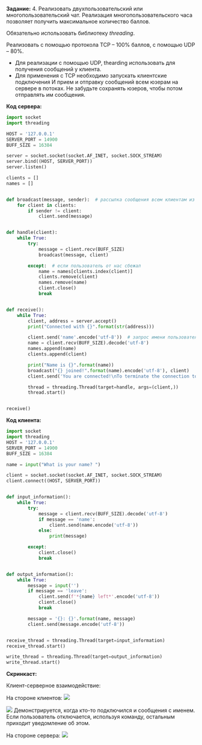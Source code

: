 **Задание:** 4.	Реализовать двухпользовательский или многопользовательский чат. Реализация многопользовательского часа позволяет получить максимальное количество баллов.

Обязательно использовать библиотеку *threading*. 

Реализовать с помощью протокола TCP – 100% баллов, с помощью UDP – 80%.

- Для реализации с помощью UDP, thearding использовать для получения сообщений у клиента.
- Для применения с TCP необходимо запускать клиентские подключения И прием и отправку сообщений всем юзерам на сервере в потоках. Не забудьте сохранять юзеров, чтобы потом отправлять им сообщения. 


**Код сервера:**
```python
import socket
import threading

HOST = '127.0.0.1'
SERVER_PORT = 14900
BUFF_SIZE = 16384

server = socket.socket(socket.AF_INET, socket.SOCK_STREAM)
server.bind((HOST, SERVER_PORT))
server.listen()

clients = []
names = []


def broadcast(message, sender):  # рассылка сообщения всем клиентам из списка клиентов
    for client in clients:
        if sender != client:
            client.send(message)


def handle(client):
    while True:
        try:
            message = client.recv(BUFF_SIZE)
            broadcast(message, client)

        except:  # если пользователь от нас сбежал
            name = names[clients.index(client)]
            clients.remove(client)
            names.remove(name)
            client.close()
            break


def receive():
    while True:
        client, address = server.accept()
        print("Connected with {}".format(str(address)))

        client.send('name'.encode('utf-8'))  # запрос имени пользователя
        name = client.recv(BUFF_SIZE).decode('utf-8')
        names.append(name)
        clients.append(client)

        print("Name is {}".format(name))
        broadcast("{} joined!".format(name).encode('utf-8'), client)
        client.send('You are connected!\nTo terminate the connection to the server, enter leave'.encode('utf-8'))

        thread = threading.Thread(target=handle, args=(client,))
        thread.start()


receive()

```

**Код клиента:**
```python
import socket
import threading
HOST = '127.0.0.1'
SERVER_PORT = 14900
BUFF_SIZE = 16384

name = input("What is your name? ")

client = socket.socket(socket.AF_INET, socket.SOCK_STREAM)
client.connect((HOST, SERVER_PORT))


def input_information():
    while True:
        try:
            message = client.recv(BUFF_SIZE).decode('utf-8')
            if message == 'name':
                client.send(name.encode('utf-8'))
            else:
                print(message)

        except:
            client.close()
            break


def output_information():
    while True:
        message = input('')
        if message == 'leave':
            client.send(f'*{name} left*'.encode('utf-8'))
            client.close()
            break

        message = '{}: {}'.format(name, message)
        client.send(message.encode('utf-8'))


receive_thread = threading.Thread(target=input_information)
receive_thread.start()

write_thread = threading.Thread(target=output_information)
write_thread.start()

```

**Скринкаст:**

Клиент-серверное взаимодействие:

На стороне клиентов:
![](/screenshots/4-client1.png)

![](/screenshots/4-client2.png)
Демонстрируется, когда кто-то подключился и сообщения с именем. Если пользователь отключается, используя команду, остальным приходит уведомление об этом.

На стороне сервера:
![](/screenshots/4-server.png)